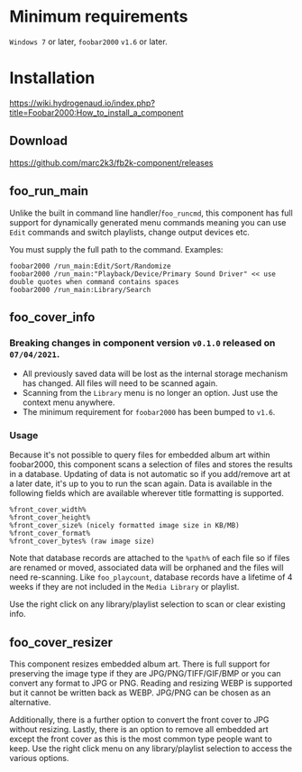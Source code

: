 # Minimum requirements

`Windows 7` or later, `foobar2000` `v1.6` or later. 

# Installation

https://wiki.hydrogenaud.io/index.php?title=Foobar2000:How_to_install_a_component

## Download

https://github.com/marc2k3/fb2k-component/releases

## foo_run_main

Unlike the built in command line handler/`foo_runcmd`, this component has full support for dynamically generated menu commands meaning you can use `Edit` commands and switch playlists, change output devices etc.

You must supply the full path to the command. Examples:

```
foobar2000 /run_main:Edit/Sort/Randomize
foobar2000 /run_main:"Playback/Device/Primary Sound Driver" << use double quotes when command contains spaces
foobar2000 /run_main:Library/Search
```

## foo_cover_info

### Breaking changes in component version `v0.1.0` released on `07/04/2021`.

- All previously saved data will be lost as the internal storage mechanism has changed. All files will need to be scanned again.
- Scanning from the `Library` menu is no longer an option. Just use the context menu anywhere.
- The minimum requirement for `foobar2000` has been bumped to `v1.6`.

### Usage

Because it's not possible to query files for embedded album art within foobar2000, this component scans a selection of files and stores the results in a database. Updating of data is not automatic so if you add/remove art at a later date, it's up to you to run the scan again. Data is available in the following fields which are available wherever title formatting is supported.

```
%front_cover_width%
%front_cover_height%
%front_cover_size% (nicely formatted image size in KB/MB)
%front_cover_format%
%front_cover_bytes% (raw image size)
```

Note that database records are attached to the `%path%` of each file so if files are renamed or moved, associated data will be orphaned and the files will need re-scanning. Like `foo_playcount`, database records have a lifetime of 4 weeks if they are not included in the `Media Library` or playlist.

Use the right click on any library/playlist selection to scan or clear existing info.

## foo_cover_resizer

This component resizes embedded album art. There is full support for preserving the image type if they are JPG/PNG/TIFF/GIF/BMP or you can convert any format to JPG or PNG. Reading and resizing WEBP is supported but it cannot be written back as WEBP. JPG/PNG can be chosen as an alternative.

Additionally, there is a further option to convert the front cover to JPG without resizing. Lastly, there is an option to remove all embedded art except the front cover as this is the most common type people want to keep. Use the right click menu on any library/playlist selection to access the various options.
